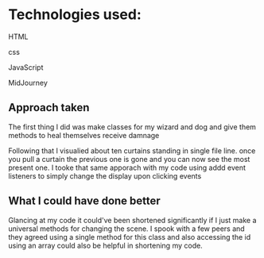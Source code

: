 # Technologies used:
HTML 

css

JavaScript

MidJourney

## Approach taken 

The first thing I did was make classes for my wizard and dog and give them methods to heal themselves receive damnage 

Following that I visualied about ten curtains standing in single file line. once you pull a curtain the previous one is gone and you can now see the most present one. I tooke that same apporach with my code using addd event listeners to simply change the display upon clicking events

## What I could have done better

Glancing at my code it could've been shortened significantly if I just make a universal methods for changing the scene. I spook with a few peers and they agreed using a single method for this class and also accessing the id using an array could also be helpful in shortening my code.